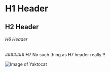 # H1 Header

## H2 Header




###### H6 Header

####### H7 No such thing as H7 header really !!

![Image of Yaktocat](https://octodex.github.com/images/yaktocat.png)
